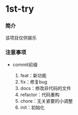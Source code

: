 # 1st-try

### 简介
该项目仅供娱乐

[//]: # (### 启动项目)

[//]: # (+ 前端)

[//]: # ()
[//]: # (    项目启动命令：)

[//]: # (    )
[//]: # (        yarn dev)

[//]: # (    )
[//]: # (    详情请读对应版本中的README.md)

[//]: # (+ 后端)

[//]: # ()
[//]: # (    1. 右键pom.xml文件, 点击 mark as maven file)

[//]: # (    2. 构建后端项目, 就是那个锤子/build)

[//]: # (    3. 运行 back-end/src/main/java/com.dujh.fp/FpApplication)

[//]: # (+ 数据库)

[//]: # ()
[//]: # (    读取first-project.sql文件)

### 注意事项
+ commit前缀

    1. feat：新功能
    2. fix：修复bug
    3. docs：修改非代码的文件
    4. refactor：代码重构
    5. chore：无关紧要的小调整
    6. init：初始化

